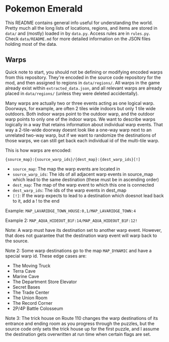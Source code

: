 # Pokemon Emerald

This README contains general info useful for understanding the world. Pretty much all the long lists of locations, regions, and items are stored in `data/` and (mostly) loaded in by `data.py`. Access rules are in `rules.py`. Check `data/README.md` for more detailed information on the JSON files holding most of the data.

## Warps

Quick note to start, you should not be defining or modifying encoded warps from this repository. They're encoded in the source code repository for the mod, and then assigned to regions in `data/regions/`. All warps in the game already exist within `extracted_data.json`, and all relevant warps are already placed in `data/regions/` (unless they were deleted accidentally).

Many warps are actually two or three events acting as one logical warp. Doorways, for example, are often 2 tiles wide indoors but only 1 tile wide outdoors. Both indoor warps point to the outdoor warp, and the outdoor warp points to only one of the indoor warps. We want to describe warps logically in a way that retains information about individual warp events. That way a 2-tile-wide doorway doesnt look like a one-way warp next to an unrelated two-way warp, but if we want to randomize the destinations of those warps, we can still get back each individual id of the multi-tile warp.

This is how warps are encoded:

`{source_map}:{source_warp_ids}/{dest_map}:{dest_warp_ids}[!]`

- `source_map`: The map the warp events are located in
- `source_warp_ids`: The ids of all adjacent warp events in source_map which lead to the same destination (these must be in ascending order)
- `dest_map`: The map of the warp event to which this one is connected
- `dest_warp_ids`: The ids of the warp events in dest_map
- `[!]`: If the warp expects to lead to a destination which doesnot lead back to it, add a ! to the end

Example: `MAP_LAVARIDGE_TOWN_HOUSE:0,1/MAP_LAVARIDGE_TOWN:4`

Example 2: `MAP_AQUA_HIDEOUT_B1F:14/MAP_AQUA_HIDEOUT_B1F:12!`

Note: A warp must have its destination set to another warp event. However, that does not guarantee that the destination warp event will warp back to the source.

Note 2: Some warp destinations go to the map `MAP_DYNAMIC` and have a special warp id. These edge cases are:

- The Moving Truck
- Terra Cave
- Marine Cave
- The Department Store Elevator
- Secret Bases
- The Trade Center
- The Union Room
- The Record Corner
- 2P/4P Battle Colosseum

Note 3: The trick house on Route 110 changes the warp destinations of its entrance and ending room as you progress through the puzzles, but the source code only sets the trick house up for the first puzzle, and I assume the destination gets overwritten at run time when certain flags are set.
